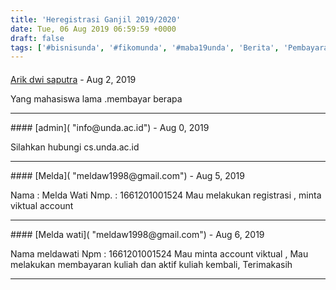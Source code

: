 ```yaml
---
title: 'Heregistrasi Ganjil 2019/2020'
date: Tue, 06 Aug 2019 06:59:59 +0000
draft: false
tags: ['#bisnisunda', '#fikomunda', '#maba19unda', 'Berita', 'Pembayaran', 'undauniversity']
---
```



#### 
[Arik dwi saputra]( "arikdwisaputra30@gmail.com") - <time datetime="2019-08-06 21:18:44">Aug 2, 2019</time>

Yang mahasiswa lama .membayar berapa
<hr />
#### 
[admin]( "info@unda.ac.id") - <time datetime="2019-08-11 20:04:19">Aug 0, 2019</time>

Silahkan hubungi cs.unda.ac.id
<hr />
#### 
[Melda]( "meldaw1998@gmail.com") - <time datetime="2019-08-16 10:42:16">Aug 5, 2019</time>

Nama : Melda Wati Nmp. : 1661201001524 Mau melakukan registrasi , minta viktual account
<hr />
#### 
[Melda wati]( "meldaw1998@gmail.com") - <time datetime="2019-08-17 05:35:05">Aug 6, 2019</time>

Nama meldawati Npm : 1661201001524 Mau minta account viktual , Mau melakukan membayaran kuliah dan aktif kuliah kembali, Terimakasih
<hr />
